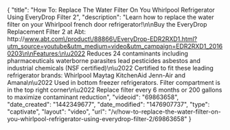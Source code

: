 {
    "title": "How To: Replace The Water Filter On You Whirlpool Refrigerator Using EveryDrop Filter 2",
    "description": "Learn how to replace the water filter on your Whirlpool french door refrigerator!\n\nBuy the EveryDrop Replacement Filter 2 at Abt:  http:\/\/www.abt.com\/product\/88866\/EveryDrop-EDR2RXD1.html?utm_source=youtube&utm_medium=video&utm_campaign=EDR2RXD1_20160203\n\nFeatures:\n\u2022 Reduces 24 contaminants including pharmaceuticals waterborne parasites lead pesticides asbestos and industrial chemicals (NSF certified)\n\u2022 Certified to fit these leading refrigerator brands: Whirlpool Maytag KitchenAid Jenn-Air and Amana\n\u2022 Used in bottom freezer refrigerators. Filter compartment is in the top right corner\n\u2022 Replace filter every 6 months or 200 gallons to maximize contaminant reduction",
    "videoid": "69863658",
    "date_created": "1442349677",
    "date_modified": "1476907737",
    "type": "captivate",
    "layout": "video",
    "url": "\/v\/how-to-replace-the-water-filter-on-you-whirlpool-refrigerator-using-everydrop-filter-2\/69863658"
}